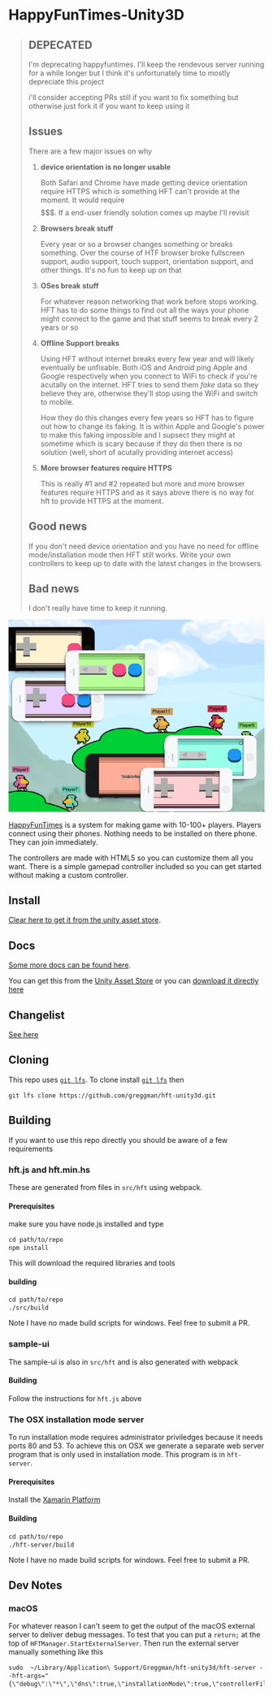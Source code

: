 HappyFunTimes-Unity3D
=====================

> ## **DEPECATED**
>
> I'm deprecating happyfuntimes. I'll keep the rendevous server running for a while
> longer but I think it's unfortunately time to mostly depreciate this project
>
> i'll consider accepting PRs still if you want to fix something but otherwise just
> fork it if you want to keep using it
>
> ## Issues
>
> There are a few major issues on why
>
> 1. **device orientation is no longer usable**
>
>    Both Safari and Chrome have made getting device orientation require HTTPS
>    which is something HFT can't provide at the moment. It would require
>    $$$$$$$. If a end-user friendly solution comes up maybe I'll revisit
>
> 2. **Browsers break stuff**
>
>    Every year or so a browser changes something or breaks something. Over the course
>    of HTF browser broke fullscreen support, audio support, touch support, orientation support,
>    and other things. It's no fun to keep up on that
>
> 3. **OSes break stuff**
>
>    For whatever reason networking that work before stops working. HFT has to do
>    some things to find out all the ways your phone might connect to the game
>    and that stuff seems to break every 2 years or so
>
> 4. **Offline Support breaks**
>
>    Using HFT without internet breaks every few year and will likely eventually
>    be unfixable. Both iOS and Android ping Apple and Google respectively when you
>    connect to WiFi to check if you're acutally on the internet. HFT tries to send
>    them *fake* data so they believe they are, otherwise they'll stop using the WiFi
>    and switch to mobile.
>
>    How they do this changes every few years so HFT has to figure out how to change its
>    faking. It is within Apple and Google's power to make this faking impossible and
>    I supsect they might at sometime which is scary because if they do then there is
>    no solution (well, short of acutally providing internet access)
>
> 5. **More browser features require HTTPS**
>
>    This is really #1 and #2 repeated but more and more browser features require HTTPS
>    and as it says above there is no way for hft to provide HTTPS at the moment.
>
> ## Good news
>
> If you don't need device orientation and you have no need for offline mode/installation mode
> then HFT still works. Write your own controllers to keep up to date with the latest changes
> in the browsers.
>
> ## Bad news
>
> I don't really have time to keep it running.

<img src="src/images/screenshot.png" />

[HappyFunTimes](http://docs.happyfuntimes.net) is a system for making game with 10-100+ players.
Players connect using their phones. Nothing needs to be installed on there phone. They can join
immediately.

The controllers are made with HTML5 so you can customize them all you want. There is a simple gamepad
controller included so you can get started without making a custom controller.

## Install

[Clear here to get it from the unity asset store](http://assetstore.unity3d.com/en/#!/content/19668).

## Docs

[Some more docs can be found here](http://docs.happyfuntimes.net/docs/unity/).

You can get this from the [Unity Asset Store](http://u3d.as/content/greggman/happy-fun-times)
or you can [download it directly here](http://docs.happyfuntimes.net/docs/unity/samples.html?owner=greggman&repo=hft-unity3d)

## Changelist

[See here](http://docs.happyfuntimes.net/docs/unity/changelist.html)

## Cloning

This repo uses [`git lfs`](https://git-lfs.github.com/). To clone install [`git lfs`](https://git-lfs.github.com/)
then

    git lfs clone https://github.com/greggman/hft-unity3d.git

## Building

If you want to use this repo directly you should be aware of a few requirements

### hft.js and hft.min.hs

These are generated from files in `src/hft` using webpack.

#### Prerequisites

make sure you have node.js installed and type

    cd path/to/repo
    npm install

This will download the required libraries and tools

#### building

    cd path/to/repo
    ./src/build

Note I have no made build scripts for windows. Feel free to submit a PR.

### sample-ui

The sample-ui is also in `src/hft` and is also generated with webpack

#### Building

Follow the instructions for `hft.js` above

### The OSX installation mode server

To run installation mode requires administrator priviledges because it needs ports 80
and 53. To achieve this on OSX we generate a separate web server program that is
only used in installation mode. This program is in `hft-server`.

#### Prerequisites

Install the [Xamarin Platform](https://www.xamarin.com/platform)

#### Building

    cd path/to/repo
    ./hft-server/build

Note I have no made build scripts for windows. Feel free to submit a PR.

## Dev Notes

### macOS

For whatever reason I can't seem to get the output of the macOS external server
to deliver debug messages. To test that you can put a `return;` at the top of
`HFTManager.StartExternalServer`. Then run the external server manually something
like this

    sudo  ~/Library/Application\ Support/Greggman/hft-unity3d/hft-server --hft-args="{\"debug\":\"*\",\"dns\":true,\"installationMode\":true,\"controllerFilename\":\"controllers/gamepad/controller.html\"}"


